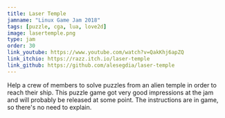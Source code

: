 ```yaml
---
title: Laser Temple
jamname: "Linux Game Jam 2018"
tags: [puzzle, cga, lua, love2d]
image: lasertemple.png
type: jam
order: 30
link_youtube: https://www.youtube.com/watch?v=QakKhj6apZQ
link_itchio: https://razz.itch.io/laser-temple
link_github: https://github.com/alesegdia/laser-temple
---
```


Help a crew of members to solve puzzles from an alien temple in order to reach their ship. This puzzle game got very good impressions at the jam and will probably be released at some point. The instructions are in game, so there's no need to explain.
